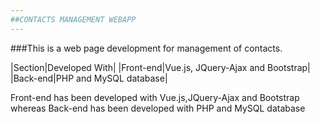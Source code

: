 ```yaml
---
##CONTACTS MANAGEMENT WEBAPP
---
```


###This is a web page development for management of contacts.

|Section|Developed With|
|Front-end|Vue.js, JQuery-Ajax and Bootstrap|
|Back-end|PHP and MySQL database|

Front-end has been developed with Vue.js,JQuery-Ajax and Bootstrap whereas
Back-end has been developed with PHP and MySQL database
